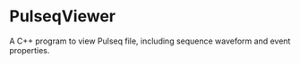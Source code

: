 # PulseqViewer
A C++ program to view Pulseq file, including sequence waveform and event properties.
